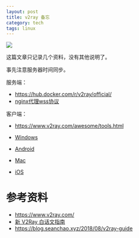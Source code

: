 ```yaml
---
layout: post
title: v2ray 备忘
category: tech
tags: linux
---
```

![](https://cdn.kelu.org/blog/tags/linux.jpg)

这篇文章只记录几个资料，没有其他说明了。

事先注意服务器时间同步。

服务端：

* <https://hub.docker.com/r/v2ray/official/>
* [nginx代理wss协议](<http://netsite.win/2018/02/06/linux/nginx代理wss协议>)

客户端：

* <https://www.v2ray.com/awesome/tools.html>

* [Windows](https://github.com/2dust/v2rayN) 
* [Android](<https://github.com/2dust/v2rayNG>)
* [Mac](<https://github.com/Cenmrev/V2RayX/>)
* [iOS](<https://github.com/eycorsican/kitsunebi-android>)

# 参考资料

* <https://www.v2ray.com/>
* [新 V2Ray 白话文指南](https://guide.v2fly.org/)
* <https://blog.seanchao.xyz/2018/08/v2ray-guide>